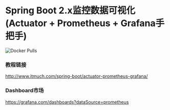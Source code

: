 # Spring Boot 2.x监控数据可视化(Actuator + Prometheus + Grafana手把手)

![Docker Pulls](https://img.shields.io/docker/pulls/nacos/nacos-server.svg?maxAge=60480)

### 教程链接
http://www.itmuch.com/spring-boot/actuator-prometheus-grafana/


### Dashboard市场
https://grafana.com/dashboards?dataSource=prometheus